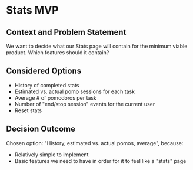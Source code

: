 # Stats MVP

## Context and Problem Statement

We want to decide what our Stats page will contain for the minimum viable product.
Which features should it contain?

## Considered Options

* History of completed stats
* Estimated vs. actual pomo sessions for each task
* Average # of pomodoros per task
* Number of "end/stop session" events for the current user
* Reset stats

## Decision Outcome

Chosen option: "History, estimated vs. actual pomos, average", because:
- Relatively simple to implement
- Basic features we need to have in order for it to feel like a "stats" page
